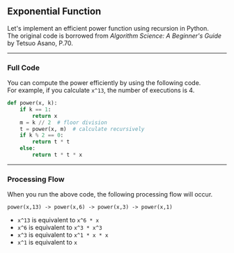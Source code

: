 ## **Exponential Function**
Let's implement an efficient power function using recursion in Python.  
The original code is borrowed from *Algorithm Science: A Beginner's Guide* by Tetsuo Asano, P.70.  

---

### **Full Code**
You can compute the power efficiently by using the following code.  
For example, if you calculate `x^13`, the number of executions is 4.  

```py
def power(x, k):
    if k == 1:
        return x
    m = k // 2  # floor division
    t = power(x, m)  # calculate recursively
    if k % 2 == 0:
        return t * t
    else:
        return t * t * x
```

---

### **Processing Flow**
When you run the above code, the following processing flow will occur.  

```
power(x,13) -> power(x,6) -> power(x,3) -> power(x,1)
```

- `x^13` is equivalent to `x^6 * x`  
- `x^6` is equivalent to `x^3 * x^3`  
- `x^3` is equivalent to `x^1 * x * x`  
- `x^1` is equivalent to `x`  